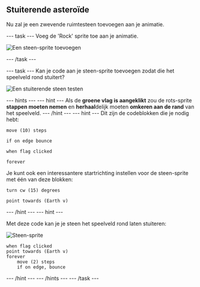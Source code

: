 ## Stuiterende asteroïde

Nu zal je een zwevende ruimtesteen toevoegen aan je animatie.

--- task --- Voeg de 'Rock' sprite toe aan je animatie.

![Een steen-sprite toevoegen](images/space-rock-sprite.png)

--- /task ---

--- task --- Kan je code aan je steen-sprite toevoegen zodat die het speelveld rond stuitert?

![Een stuiterende steen testen](images/space-bounce-test.png)

--- hints ---
 --- hint --- Als de **groene vlag is aangeklikt** zou de rots-sprite **stappen moeten nemen** en **herhaal**delijk moeten **omkeren aan de rand** van het speelveld.
--- /hint ---
 --- hint --- Dit zijn de codeblokken die je nodig hebt:

```blocks3
move (10) steps

if on edge bounce

when flag clicked

forever
```

Je kunt ook een interessantere startrichting instellen voor de steen-sprite met één van deze blokken:

```blocks3
turn cw (15) degrees

point towards (Earth v)
```

--- /hint --- --- hint ---

Met deze code kan je je steen het speelveld rond laten stuiteren:

![Steen-sprite](images/sprite-rock.png)

```blocks3
when flag clicked
point towards (Earth v)
forever
    move (2) steps
    if on edge, bounce
```

--- /hint --- --- /hints --- --- /task ---